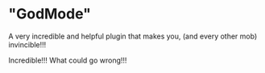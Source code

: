 # "GodMode"

A very incredible and helpful plugin that makes you, (and every other mob) invincible!!!

Incredible!!! What could go wrong!!!

